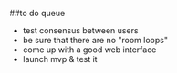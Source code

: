 ##to do queue
- test consensus between users
- be sure that there are no "room loops"
- come up with a good web interface
- launch mvp & test it
